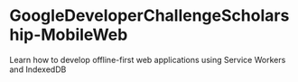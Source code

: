 # GoogleDeveloperChallengeScholarship-MobileWeb
Learn how to develop offline-first web applications using Service Workers and IndexedDB

